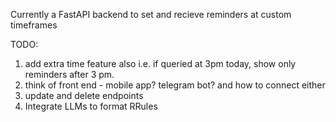 Currently a FastAPI backend to set and recieve reminders at custom timeframes

TODO:
1. add extra time feature also i.e. if queried at 3pm today, show only reminders after 3 pm.
2. think of front end - mobile app? telegram bot? and how to connect either
3. update and delete endpoints
4. Integrate LLMs to format RRules
